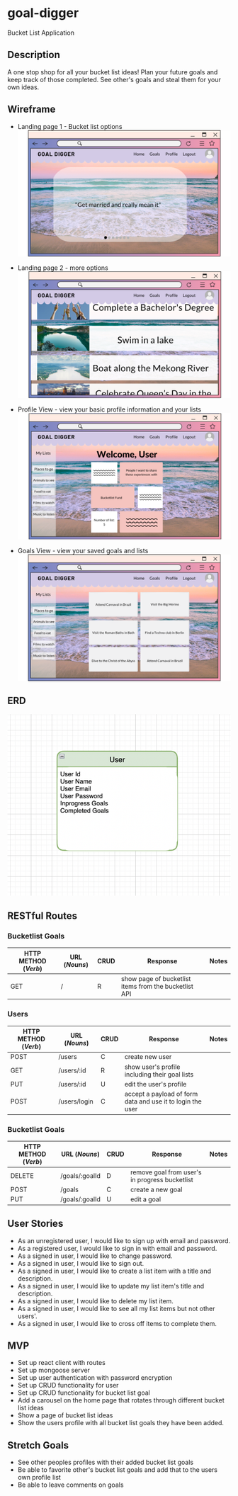 # goal-digger

Bucket List Application

## Description

A one stop shop for all your bucket list ideas! Plan your future goals and keep track of those completed. See other's goals and steal them for your own ideas.

## Wireframe

- Landing page 1 - Bucket list options
  ![Landing Page](public/Landing-page.png)

- Landing page 2 - more options
  ![Landing Page 2](public/Landing-page-2.png)

- Profile View - view your basic profile information and your lists
  ![Profile View](public/Profile-view.png)

- Goals View - view your saved goals and lists
  ![Goals View](public/Goals-View.png)

## ERD

![ERD](public/ERD.png)

## RESTful Routes

### Bucketlist Goals

| HTTP METHOD (_Verb_) | URL (_Nouns_) | CRUD | Response                                              | Notes |
| -------------------- | ------------- | ---- | ----------------------------------------------------- | ----- |
| GET                  | /             | R    | show page of bucketlist items from the bucketlist API |       |

### Users

| HTTP METHOD (_Verb_) | URL (_Nouns_) | CRUD | Response                                                   | Notes |
| -------------------- | ------------- | ---- | ---------------------------------------------------------- | ----- |
| POST                 | /users        | C    | create new user                                            |       |
| GET                  | /users/:id    | R    | show user's profile including their goal lists             |       |
| PUT                  | /users/:id    | U    | edit the user's profile                                    |       |
| POST                 | /users/login  | C    | accept a payload of form data and use it to login the user |       |

### Bucketlist Goals

| HTTP METHOD (_Verb_) | URL (_Nouns_)  | CRUD | Response                                       | Notes |
| -------------------- | -------------- | ---- | ---------------------------------------------- | ----- |
| DELETE               | /goals/:goalId | D    | remove goal from user's in progress bucketlist |       |
| POST                 | /goals         | C    | create a new goal                              |       |
| PUT                  | /goals/:goalId | U    | edit a goal                                    |       |

## User Stories

- As an unregistered user, I would like to sign up with email and password.
- As a registered user, I would like to sign in with email and password.
- As a signed in user, I would like to change password.
- As a signed in user, I would like to sign out.
- As a signed in user, I would like to create a list item with a title and description.
- As a signed in user, I would like to update my list item's title and description.
- As a signed in user, I would like to delete my list item.
- As a signed in user, I would like to see all my list items but not other users'.
- As a signed in user, I would like to cross off items to complete them.

## MVP

- Set up react client with routes
- Set up mongoose server
- Set up user authentication with password encryption
- Set up CRUD functionality for user
- Set up CRUD functionality for bucket list goal
- Add a carousel on the home page that rotates through different bucket list ideas
- Show a page of bucket list ideas
- Show the users profile with all bucket list goals they have been added.

## Stretch Goals

- See other peoples profiles with their added bucket list goals
- Be able to favorite other's bucket list goals and add that to the users own profile list
- Be able to leave comments on goals
